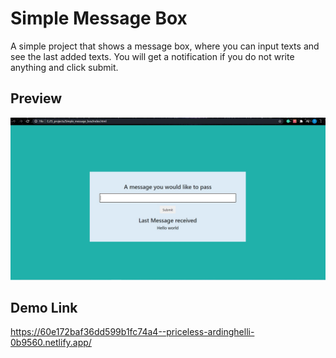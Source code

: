 # Simple Message Box

A simple project that shows a message box, where you can input texts and see the last added texts. You will get a notification if you do not write anything and click submit.

## Preview

<img src="https://github.com/pythonboy178/JS-projects/blob/master/Simple_message_box/preview.JPG" width="850" alt='no-image'>

## Demo Link

https://60e172baf36dd599b1fc74a4--priceless-ardinghelli-0b9560.netlify.app/
